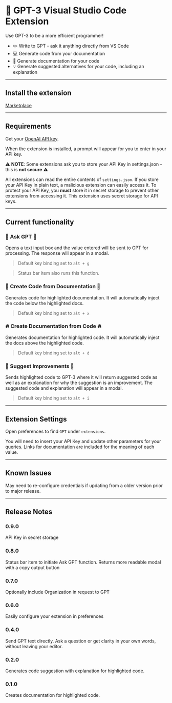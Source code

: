 # 🤖 GPT-3 Visual Studio Code Extension
Use GPT-3 to be a more efficient programmer!

- ✏️ Write to GPT - ask it anything directly from VS Code
- 💻 Generate code from your documentation
- 📖 Generate documentation for your code
- 💡 Generate suggested alternatives for your code, including an explanation

---

## Install the extension

[Marketplace](https://marketplace.visualstudio.com/items?itemName=Arrendy.gpt3-vscode-extension)

---
## Requirements
Get your [OpenAI API key](https://beta.openai.com/signup).

When the extension is installed, a prompt will appear for you to enter in your API key.

⚠️ **NOTE**: Some extensions ask you to store your API Key in settings.json - this is **not secure** ⚠️

All extensions can read the entire contents of `settings.json`. If you store your API Key in plain text, a malicious extension can easily access it. To protect your API Key, you **must** store it in secret storage to prevent other extensions from accessing it. This extension uses secret storage for API keys.

--- 

## Current functionality
### 🦄 Ask GPT 🦄
Opens a text input box and the value entered will be sent to GPT for processing. The response will appear in a modal.

> Default key binding set to `alt + g`

> Status bar item also runs this function.

### 🎉 Create Code from Documentation 🎉
Generates code for highlighted documentation. It will automatically inject the code below the highlighted docs.

> Default key binding set to `alt + x`

### 🔥 Create Documentation from Code 🔥
Generates documentation for highlighted code. It will automatically inject the docs above the highlighted code.

> Default key binding set to `alt + d`

### 💯 Suggest Improvements 💯
Sends highlighted code to GPT-3 where it will return suggested code as well as an explanation for why the suggestion is an improvement. The suggested code and explanation will appear in a modal.

> Default key binding set to `alt + i`



---
## Extension Settings
Open preferences to find `GPT` under `extensions`. 

You will need to insert your API Key and update other parameters for your queries. Links for documentation are included for the meaning of each value.

---

## Known Issues
May need to re-configure credentials if updating from a older version prior to major release.

---

## Release Notes

### 0.9.0
API Key in secret storage

### 0.8.0
Status bar item to initiate Ask GPT function. Returns more readable modal with a copy output button

### 0.7.0
Optionally include Organization in request to GPT

### 0.6.0
Easily configure your extension in preferences

### 0.4.0
Send GPT text directly. Ask a question or get clarity in your own words, without leaving your editor.

### 0.2.0
Generates code suggestion with explanation for highlighted code.

### 0.1.0
Creates documentation for highlighted code.
